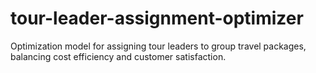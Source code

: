 # tour-leader-assignment-optimizer
Optimization model for assigning tour leaders to group travel packages, balancing cost efficiency and customer satisfaction.
